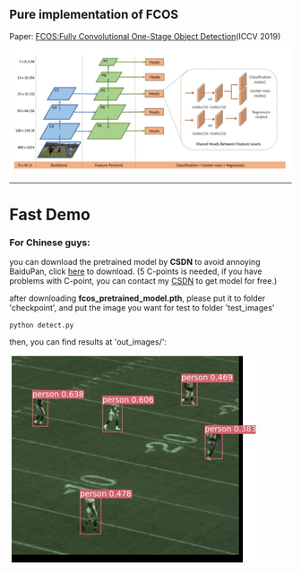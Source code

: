 ## Pure implementation of FCOS
Paper: [FCOS:Fully Convolutional One-Stage Object Detection](https://openaccess.thecvf.com/content_ICCV_2019/papers/Tian_FCOS_Fully_Convolutional_One-Stage_Object_Detection_ICCV_2019_paper.pdf)(ICCV 2019)

![imgs](https://github.com/leviome/fcos_pure/blob/main/assets/FCOS.jpg)

---
# Fast Demo
### For Chinese guys:
you can download the pretrained model by **CSDN** to avoid annoying BaiduPan, click [here](https://download.csdn.net/download/leviopku/13125465) to download.
(5 C-points is needed, if you have problems with C-point, you can contact my [CSDN](https://muzhan.blog.csdn.net) to get model for free.)

after downloading **fcos_pretrained_model.pth**, please put it to folder 'checkpoint', and put the image you want for test to folder 'test_images'
```text
python detect.py

```
then, you can find results at 'out_images/':

![imgs](https://github.com/leviome/fcos_pure/blob/main/out_images/t1.jpg)

